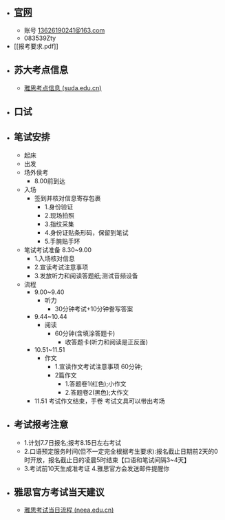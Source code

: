 - ## [官网](https://ielts.neea.edu.cn/)
	- 账号 13626190241@163.com
	- 083539Zty
- [[报考要求.pdf]]
- ## 苏大考点信息
	- [雅思考点信息 (suda.edu.cn)](http://jxjy.suda.edu.cn/yskdxx/list.htm)
- ## 口试
- ## 笔试安排
	- 起床
	- 出发
	- 场外侯考
		- 8.00前到达
	- 入场
		- 签到并核对信息寄存包裹
			- 1.身份验证 
			- 2.现场拍照
			- 3.指纹采集 
			- 4.身份证贴条形码，保留到笔试
			- 5.手腕贴手环
	- 笔试考试准备 8.30~9.00
		- 1.入场核对信息
		- 2.宣读考试注意事项 
		- 3.发放听力和阅读答题纸;测试音频设备
	- 流程
		- 9.00~9.40
			- 听力
				- 30分钟考试+10分钟誊写答案
		- 9.44~10.44
			- 阅读
				- 60分钟(含填涂答题卡)
					- 收答题卡(听力和阅读是正反面)
		- 10.51~11.51
			- 作文
				- 1.宣读作文考试注意事项 60分钟;
				- 2篇作文 
					- 1.答题卷1(红色);小作文 
					- 2.答题卷2(黑色);大作文
		- 11.51 考试作文结束，手卷 考试文具可以带出考场
- ## 考试报考注意
	- 1.计划7.7日报名;报考8.15日左右考试
	- 2.口语预定服务时间(但不一定完全根据考生要求):报名截止日期前2天的0时开放，报名截止日的凌晨5时结束【口语和笔试间隔3~4天】
	- 3.考试前10天生成准考证 4.雅思官方会发送邮件提醒你
- ## 雅思官方考试当天建议
	- [雅思考试当日流程 (neea.edu.cn)](https://ielts.neea.edu.cn/testProcess_cn.html)